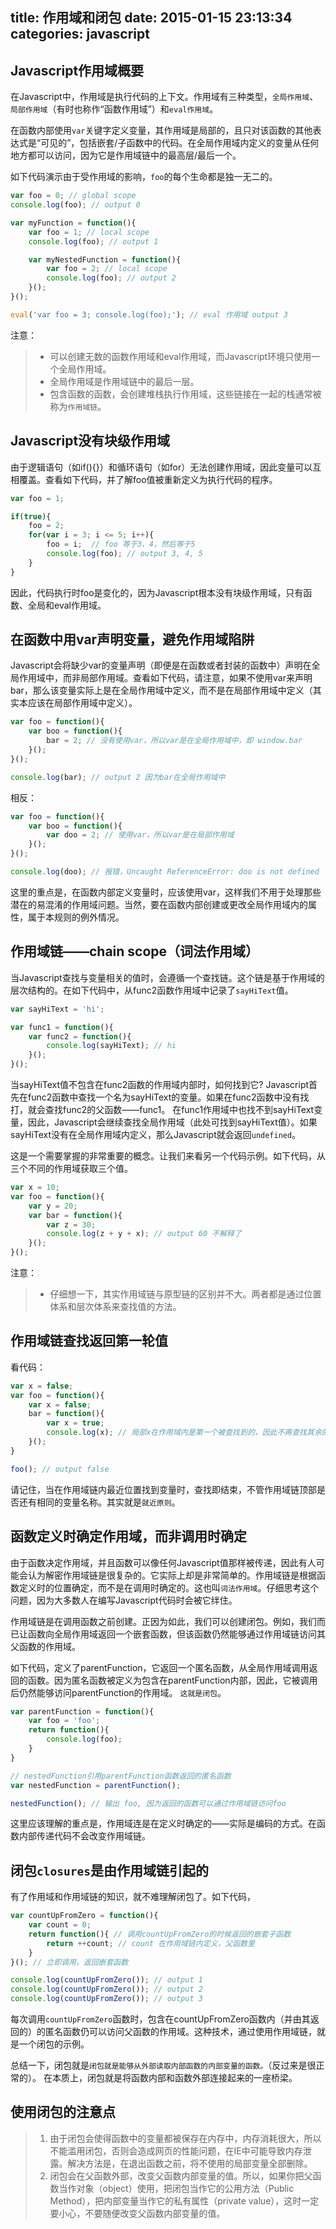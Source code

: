 title: 作用域和闭包
date: 2015-01-15 23:13:34
categories: javascript
---

## Javascript作用域概要
在Javascript中，作用域是执行代码的上下文。作用域有三种类型，`全局作用域`、`局部作用域`（有时也称作“函数作用域”）和`eval作用域`。

在函数内部使用`var`关键字定义变量，其作用域是局部的，且只对该函数的其他表达式是“可见的”，包括嵌套/子函数中的代码。在全局作用域内定义的变量从任何地方都可以访问，因为它是作用域链中的最高层/最后一个。

如下代码演示由于受作用域的影响，`foo`的每个生命都是独一无二的。

```javascript
var foo = 0; // global scope
console.log(foo); // output 0

var myFunction = function(){
	var foo = 1; // local scope
	console.log(foo); // output 1

	var myNestedFunction = function(){
		var foo = 2; // local scope
		console.log(foo); // output 2
	}();
}();

eval('var foo = 3; console.log(foo);'); // eval 作用域 output 3

```

注意：
> * 可以创建无数的函数作用域和eval作用域，而Javascript环境只使用一个全局作用域。
> * 全局作用域是作用域链中的最后一层。
> * 包含函数的函数，会创建堆栈执行作用域，这些链接在一起的栈通常被称为`作用域链`。


## Javascript没有块级作用域
由于逻辑语句（如if(){}）和循环语句（如for）无法创建作用域，因此变量可以互相覆盖。查看如下代码，并了解foo值被重新定义为执行代码的程序。

```javascript
var foo = 1;

if(true){
	foo = 2;
	for(var i = 3; i <= 5; i++){
		foo = i;  // foo 等于3、4，然后等于5
		console.log(foo); // output 3, 4, 5
	}
}
```

因此，代码执行时foo是变化的，因为Javascript根本没有块级作用域，只有函数、全局和eval作用域。

## 在函数中用var声明变量，避免作用域陷阱
Javascript会将缺少var的变量声明（即便是在函数或者封装的函数中）声明在全局作用域中，而非局部作用域。查看如下代码，请注意，如果不使用var来声明bar，那么该变量实际上是在全局作用域中定义，而不是在局部作用域中定义（其实本应该在局部作用域中定义）。

```javascript
var foo = function(){
	var boo = function(){
		bar = 2; // 没有使用var，所以var是在全局作用域中，即 window.bar
	}();
}();

console.log(bar); // output 2 因为bar在全局作用域中
```

相反：

```javascript
var foo = function(){
	var boo = function(){
		var doo = 2; // 使用var，所以var是在局部作用域
	}();
}();

console.log(doo); // 报错，Uncaught ReferenceError: doo is not defined
```

这里的重点是，在函数内部定义变量时，应该使用var，这样我们不用于处理那些潜在的易混淆的作用域问题。当然，要在函数内部创建或更改全局作用域内的属性，属于本规则的例外情况。

## 作用域链——chain scope（词法作用域）
当Javascript查找与变量相关的值时，会遵循一个查找链。这个链是基于作用域的层次结构的。在如下代码中，从func2函数作用域中记录了`sayHiText`值。

```javascript
var sayHiText = 'hi';

var func1 = function(){
	var func2 = function(){
		console.log(sayHiText); // hi
	}();
}();
```

当sayHiText值不包含在func2函数的作用域内部时，如何找到它? Javascript首先在func2函数中查找一个名为sayHiText的变量。如果在func2函数中没有找打，就会查找func2的父函数——func1。 在func1作用域中也找不到sayHiText变量，因此，Javascript会继续查找全局作用域（此处可找到sayHiText值）。如果sayHiText没有在全局作用域内定义，那么Javascript就会返回`undefined`。

这是一个需要掌握的非常重要的概念。让我们来看另一个代码示例。如下代码，从三个不同的作用域获取三个值。

```javascript
var x = 10;
var foo = function(){
	var y = 20;
	var bar = function(){
		var z = 30;
		console.log(z + y + x); // output 60 不解释了
	}();
}();
```

注意：
> * 仔细想一下，其实作用域链与原型链的区别并不大。两者都是通过位置体系和层次体系来查找值的方法。

## 作用域链查找返回第一轮值
看代码：

```javascript
var x = false;
var foo = function(){
	var x = false;
	bar = function(){
		var x = true;
		console.log(x); // 局部x在作用域内是第一个被查找到的，因此不再查找其余的
	}();
}

foo(); // output false
```

请记住，当在作用域链内最近位置找到变量时，查找即结束，不管作用域链顶部是否还有相同的变量名称。其实就是`就近原则`。

## 函数定义时确定作用域，而非调用时确定
由于函数决定作用域，并且函数可以像任何Javascript值那样被传递，因此有人可能会认为解密作用域链是很复杂的。它实际上却是非常简单的。作用域链是根据函数定义时的位置确定，而不是在调用时确定的。这也叫`词法作用域`。仔细思考这个问题，因为大多数人在编写Javascript代码时会被它绊住。

作用域链是在调用函数之前创建。正因为如此，我们可以创建闭包。例如，我们而已让函数向全局作用域返回一个嵌套函数，但该函数仍然能够通过作用域链访问其父函数的作用域。

如下代码，定义了parentFunction，它返回一个匿名函数，从全局作用域调用返回的函数。因为匿名函数被定义为包含在parentFunction内部，因此，它被调用后仍然能够访问parentFunction的作用域。
`这就是闭包`。

```javascript
var parentFunction = function(){
	var foo = 'foo';
	return function(){
		console.log(foo);
	}
}

// nestedFunction引用parentFunction函数返回的匿名函数
var nestedFunction = parentFunction();

nestedFunction(); // 输出 foo, 因为返回的函数可以通过作用域链访问foo
```

这里应该理解的重点是，作用域连是在定义时确定的——实际是编码的方式。在函数内部传递代码不会改变作用域链。

## 闭包`closures`是由作用域链引起的
有了作用域和作用域链的知识，就不难理解闭包了。如下代码，

```javascript
var countUpFromZero = function(){
	var count = 0;
	return function(){ // 调用countUpFromZero的时候返回的嵌套子函数
		return ++count; // count 在作用域链内定义，父函数里
	}
}(); // 立即调用，返回嵌套函数

console.log(countUpFromZero()); // output 1
console.log(countUpFromZero()); // output 2
console.log(countUpFromZero()); // output 3
```

每次调用`countUpFromZero`函数时，包含在countUpFromZero函数内（并由其返回的）的匿名函数仍可以访问父函数的作用域。这种技术，通过使用作用域链，就是一个闭包的示例。

总结一下，闭包就是`闭包就是能够从外部读取内部函数的内部变量的函数。`（反过来是很正常的）。
在本质上，闭包就是将函数内部和函数外部连接起来的一座桥梁。

## 使用闭包的注意点
> 1. 由于闭包会使得函数中的变量都被保存在内存中，内存消耗很大，所以不能滥用闭包，否则会造成网页的性能问题，在IE中可能导致内存泄露。解决方法是，在退出函数之前，将不使用的局部变量全部删除。
> 2. 闭包会在父函数外部，改变父函数内部变量的值。所以，如果你把父函数当作对象（object）使用，把闭包当作它的公用方法（Public Method），把内部变量当作它的私有属性（private value），这时一定要小心，不要随便改变父函数内部变量的值。

